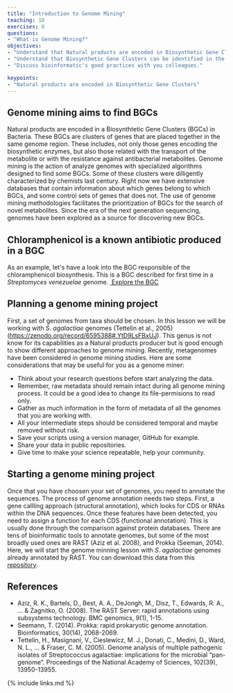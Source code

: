 ```yaml
---
title: "Introduction to Genome Mining"
teaching: 10
exercises: 0
questions:
- "What is Genome Mining?"
objectives:
- "Understand that Natural products are encoded in Biosynthetic Gene Clusters."
- "Understand that Biosynthetic Gene Clusters can be identified in the genomic material."
- "Discuss bioinformatic's good practices with you colleagues."

keypoints:
- "Natural products are encoded in Biosynthetic Gene Clusters"
---
```


## Genome mining aims to find BGCs

Natural products are encoded in a Biosynthtetic Gene Clusters (BGCs) in Bacteria. These BGCs are clusters of genes that are placed together in the same genome region. These includes, not only those genes encoding the biosynthetic enzymes, but also those related with the transport of the metabolite or with the resistance against antibacterial metabolites.
Genome mining is the action of analyze genomes with specialized algorithms 
designed to find some BGCs. Some of these clusters were dilligently characterized 
by chemists last century. Right now we have extensive databases that contain
information about which genes belong to which BGCs, and some control sets of genes that does not. The use of genome mining methodologies facilitates the prioritization of BGCs for the search of novel metabolites.
Since the era of the next generation sequencing, genomes have been explored 
as a source for discovering new BGCs.

## Chloramphenicol is a known antibiotic produced in a BGC

As an example, let's have a look into the BGC responsible of the chloramphenicol biosynthesis. This is a BGC described for first time in a _Streptomyces venezuelae_ genome.
<a href="{{ page.root }}/fig/episode1-fig1.PNG">
  <img src="{{ page.root }}/fig/episode1-fig1.PNG" alt="" />
</a>
[Explore the BGC](https://mibig.secondarymetabolites.org/repository/BGC0000893/index.html#r1c1)

## Planning a genome mining project  
First, a set of genomes from taxa should be chosen. In this lesson
we will be working with _S. agalactiae_ genomes (Tettelin et al., 2005) (https://zenodo.org/record/6595388#.YtD9LsFBxUJ). This genus is not know
for its capabilities as a Natural products producer but is good enough
to show different approaches to genome mining. Recently, metagenomes have been 
considered in genome mining studies. Here are some considerations 
that may be useful for you as a genome miner: 

- Think about your research questions before start analyzing the data.  
- Remember, raw metadata should remain intact during all genome mining process.
It could be a good idea to change its file-permisions to read only.    
- Gather as much information in the form of metadata of 
all the genomes that you are working with.  
- All your intermediate steps should be considered temporal 
 and maybe removed without risk.   
- Save your scripts using a version manager, GitHub for example.
- Share your data in public repositories.   
- Give time to make your science repeatable, help your community.    

## Starting a genome mining project
Once that you have choosen your set of genomes, you need to annotate the sequences. The process of genome annotation needs two steps. First, a gene callling approach (structural annotation), which looks for CDS or RNAs within the DNA sequences. Once these features have been detected, you need to assign a function for each CDS (functional annotation). This is usually done through the comparison against protein databases. There are tens of bioinformatic tools to annotate genomes, but some of the most broadly used ones are RAST (Aziz et al. 2008), and Prokka (Seeman, 2014). Here, we will start the genome minning lesson with  _S. agalactiae_ genomes already annotated by RAST. You can download this data from this [repository](https://zenodo.org/record/6595388#.YtD9LsFBxUJ).


## References
- Aziz, R. K., Bartels, D., Best, A. A., DeJongh, M., Disz, T., Edwards, R. A., ... & Zagnitko, O. (2008). The RAST Server: rapid annotations using subsystems technology. BMC genomics, 9(1), 1-15.
- Seemann, T. (2014). Prokka: rapid prokaryotic genome annotation. Bioinformatics, 30(14), 2068-2069.
- Tettelin, H., Masignani, V., Cieslewicz, M. J., Donati, C., Medini, D., Ward, N. L., ... & Fraser, C. M. (2005). Genome analysis of multiple pathogenic isolates of Streptococcus agalactiae: implications for the microbial “pan-genome”. Proceedings of the National Academy of Sciences, 102(39), 13950-13955.

{% include links.md %}

